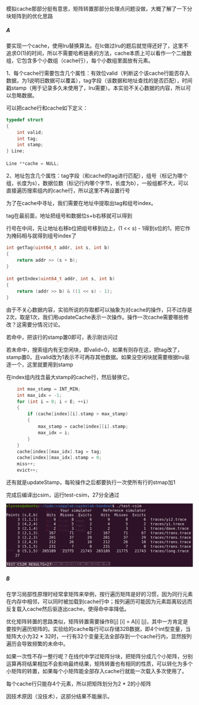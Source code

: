 模拟cache那部分挺有意思，矩阵转置那部分处理点问题没做，大概了解了一下分块矩阵到的优化思路

##### A

要实现一个cache，使用lru替换算法。在lc做过lru的题后就觉得还好了，这里不追求O(1)的时间，所以不需要哈希链表的方法，cache本质上可以看作一个二维数组，它包含多个小数组（cache行），每个小数组里面放有元素。

1、每个cache行需要包含几个属性：有效位valid（判断这个该cache行能否存入数据，为1说明旧数据可以覆盖），tag字段（该数据和地址查找的是否匹配），时间戳stamp（用于记录多久未使用了，lru需要）。本实验不关心数据的内容，所以可以忽略数据。

可以把cache行和cache如下定义：

```c++
typedef struct
{
    int valid;
    int tag;
    int stamp;
} Line;

Line **cache = NULL;
```

2、地址包含几个属性：tag字段（和cache的tag进行匹配），组号（标记为哪个组，长度为s），数据位数（标记行内哪个字节，长度为b），一般组都不大，可以直接遍历搜索组内的cache行，所以这里不再设置行号

为了在cache中寻址，我们需要在地址中提取出tag和组号index。

tag在最前面，地址把组号和数据位s+b右移就可以得到

行号在中间，先让地址右移b位把组号移到边上，(1 << s) - 1得到s位的1，把它作为掩码相与就得到组号index了

```c++
int getTag(uint64_t addr, int s, int b)
{
    return addr >> (s + b);
}

int getIndex(uint64_t addr, int s, int b)
{
    return (addr >> b) & ((1 << s) - 1);
}
```



由于不关心数据内容，实验所说的存取都可以抽象为对cache的操作，只不过存是2次，取是1次，我们用updateCache表示一次操作。操作一次cache需要哪些修改？这需要分情况讨论。

若命中，把该行的stamp置0即可，表示刚访问过

若未命中，搜索组内有无空闲块，即valid=0，如果有则存在这，把tag改了，stamp置0，且valid改为1表示不可再存其他数据。如果没空闲块就需要根据lru驱逐一个，这里就要用到stamp

在index组内找含最大stamp的cache行，然后替换它。

```c++
    int max_stamp = INT_MIN;
    int max_idx = -1;
    for (int i = 0; i < E; ++i)
    {
        if (cache[index][i].stamp > max_stamp)
        {
            max_stamp = cache[index][i].stamp;
            max_idx = i;
        }
    }
    cache[index][max_idx].tag = tag;
    cache[index][max_idx].stamp = 0;
    miss++;
    evict++;
```

还有就是updateStamp，每轮操作之后都要执行一次使所有行的stmap加1

完成后编译出csim，运行test-csim，27分全通过

![1](img\1.png)



##### B

在学习局部性原理时经常拿矩阵来举例，按行遍历矩阵是好的习惯，因为同行元素在内存中相邻，可以同时被加载到cache行中；按列遍历可能因为元素距离较远而反复载入cache然后驱逐出cache，使得命中率降低。

优化矩阵转置的思路类似，矩阵转置需要操作B[j] [i] = A[i] [j]，其中一方肯定是要按列遍历矩阵的。实验给的cache每行可以存储32B数据，即4个int型变量，当矩阵大小为32 * 32时，一行有32个变量无法全部存到一个cache行内，显然按列遍历会导致频繁的未命中。

如果一次性不存一整行呢？在线代中学过矩阵分块，把矩阵分成几个小矩阵，分别运算再将结果相加不会影响最终结果，矩阵转置也有相同的性质，可以转化为多个小矩阵的转置，如果每个小矩阵能全部存入cache行就能一次载入多次使用了。

每个cache行只能存4个元素，所以把矩阵划分为2 * 2的小矩阵

因技术原因（没技术），这部分结果不能展示。